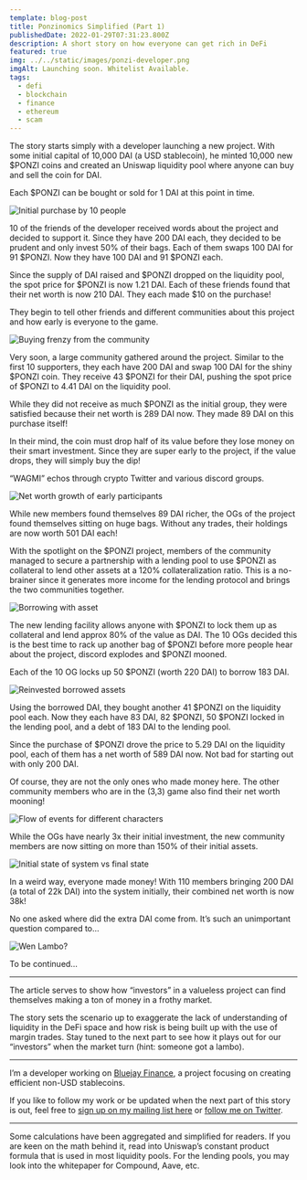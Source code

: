 ```yaml
---
template: blog-post
title: Ponzinomics Simplified (Part 1)
publishedDate: 2022-01-29T07:31:23.800Z
description: A short story on how everyone can get rich in DeFi
featured: true
img: ../../static/images/ponzi-developer.png
imgAlt: Launching soon. Whitelist Available.
tags:
  - defi
  - blockchain
  - finance
  - ethereum
  - scam
---
```

The story starts simply with a developer launching a new project. With some initial capital of 10,000 DAI (a USD stablecoin), he minted 10,000 new $PONZI coins and created an Uniswap liquidity pool where anyone can buy and sell the coin for DAI.

Each $PONZI can be bought or sold for 1 DAI at this point in time.

![Initial purchase by 10 people](../../static/images/initial-purchase.png)

10 of the friends of the developer received words about the project and decided to support it. Since they have 200 DAI each, they decided to be prudent and only invest 50% of their bags. Each of them swaps 100 DAI for 91 $PONZI. Now they have 100 DAI and 91 $PONZI each.

Since the supply of DAI raised and $PONZI dropped on the liquidity pool, the spot price for $PONZI is now 1.21 DAI. Each of these friends found that their net worth is now 210 DAI. They each made $10 on the purchase!

They begin to tell other friends and different communities about this project and how early is everyone to the game.

![Buying frenzy from the community](../../static/images/buying-frenzy.png)

Very soon, a large community gathered around the project. Similar to the first 10 supporters, they each have 200 DAI and swap 100 DAI for the shiny $PONZI coin. They receive 43 $PONZI for their DAI, pushing the spot price of $PONZI to 4.41 DAI on the liquidity pool.

While they did not receive as much $PONZI as the initial group, they were satisfied because their net worth is 289 DAI now. They made 89 DAI on this purchase itself!

In their mind, the coin must drop half of its value before they lose money on their smart investment. Since they are super early to the project, if the value drops, they will simply buy the dip!

“WAGMI” echos through crypto Twitter and various discord groups.

![Net worth growth of early participants](../../static/images/effect-price-growth.png)

While new members found themselves 89 DAI richer, the OGs of the project found themselves sitting on huge bags. Without any trades, their holdings are now worth 501 DAI each!

With the spotlight on the $PONZI project, members of the community managed to secure a partnership with a lending pool to use $PONZI as collateral to lend other assets at a 120% collateralization ratio. This is a no-brainer since it generates more income for the lending protocol and brings the two communities together.

![Borrowing with asset](../../static/images/borrowing-lending-pool.png)

The new lending facility allows anyone with $PONZI to lock them up as collateral and lend approx 80% of the value as DAI. The 10 OGs decided this is the best time to rack up another bag of $PONZI before more people hear about the project, discord explodes and $PONZI mooned.

Each of the 10 OG locks up 50 $PONZI (worth 220 DAI) to borrow 183 DAI.

![Reinvested borrowed assets](../../static/images/swap-after-borrowing.png)

Using the borrowed DAI, they bought another 41 $PONZI on the liquidity pool each. Now they each have 83 DAI, 82 $PONZI, 50 $PONZI locked in the lending pool, and a debt of 183 DAI to the lending pool.

Since the purchase of $PONZI drove the price to 5.29 DAI on the liquidity pool, each of them has a net worth of 589 DAI now. Not bad for starting out with only 200 DAI.

Of course, they are not the only ones who made money here. The other community members who are in the (3,3) game also find their net worth mooning!

![Flow of events for different characters](../../static/images/summary-net-worth-change.png)

While the OGs have nearly 3x their initial investment, the new community members are now sitting on more than 150% of their initial assets.

![Initial state of system vs final state](../../static/images/difference-in-net-worth.png)

In a weird way, everyone made money! With 110 members bringing 200 DAI (a total of 22k DAI) into the system initially, their combined net worth is now 38k!

No one asked where did the extra DAI come from. It’s such an unimportant question compared to…

![Wen Lambo?](../../static/images/wen-lambo.png "Wen ser?")

To be continued…

- - -

The article serves to show how “investors” in a valueless project can find themselves making a ton of money in a frothy market.

The story sets the scenario up to exaggerate the lack of understanding of liquidity in the DeFi space and how risk is being built up with the use of margin trades. Stay tuned to the next part to see how it plays out for our “investors” when the market turn (hint: someone got a lambo).

- - -

I’m a developer working on [Bluejay Finance](https://bluejay.finance/), a project focusing on creating efficient non-USD stablecoins.

If you like to follow my work or be updated when the next part of this story is out, feel free to [sign up on my mailing list here](https://geek.us2.list-manage.com/subscribe?u=bfcc21792349f4f0eaff4a2a3&id=694896a0df) or [follow me on Twitter](https://twitter.com/geek_sg).

- - -

Some calculations have been aggregated and simplified for readers. If you are keen on the math behind it, read into Uniswap’s constant product formula that is used in most liquidity pools. For the lending pools, you may look into the whitepaper for Compound, Aave, etc.